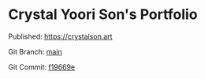 # Crystal Yoori Son's Portfolio

Published: https://crystalson.art

Git Branch: [main](https://github.com/crystalsonart/crystalsonart.github.io/tree/main)

Git Commit: [f19669e](https://github.com/crystalsonart/crystalsonart.github.io/commit/f19669e)


